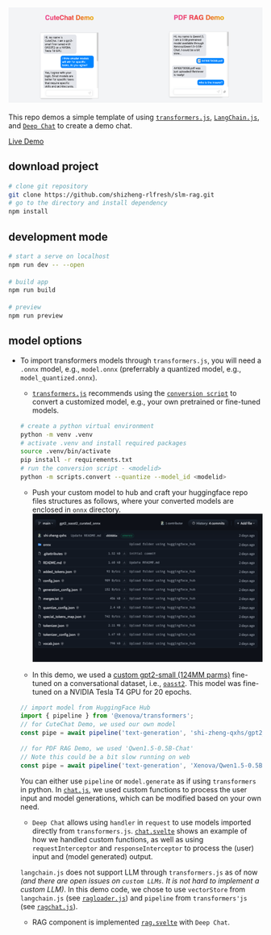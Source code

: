 <div style="display: flex; margin-bottom: 20px;">
    <img src="./static/cutechat_demo.png" alt="Image 1" style="width: 50%;">
    <img src="./static/rag_demo.png" alt="Image 2" style="width: 50%;">
</div>

This repo demos a simple template of using [`transformers.js`](https://huggingface.co/docs/transformers.js/en/index), [`LangChain.js`](https://github.com/langchain-ai/langchainjs), and [`Deep Chat`](https://deepchat.dev/) to create a demo chat.

[Live Demo](https://svelte-chat-slm.netlify.app/)

## download project

```bash
# clone git repository
git clone https://github.com/shizheng-rlfresh/slm-rag.git
# go to the directory and install dependency
npm install
```

## development mode

```bash
# start a serve on localhost
npm run dev -- --open

# build app
npm run build

# preview
npm run preview
```

## model options

-   To import transformers models through `transformers.js`, you will need a `.onnx` model, e.g., `model.onnx` (preferrably a quantized model, e.g., `model_quantized.onnx`).

    -   [`transformers.js`](https://huggingface.co/docs/transformers.js/en/custom_usage) recommends using the [`conversion script`](https://github.com/xenova/transformers.js/tree/main/scripts) to convert a customized model, e.g., your own pretrained or fine-tuned models.

    ```bash
    # create a python virtual environment
    python -m venv .venv
    # activate .venv and install required packages
    source .venv/bin/activate
    pip install -r requirements.txt
    # run the conversion script - <modelid>
    python -m scripts.convert --quantize --model_id <modelid>
    ```

    -   Push your custom model to hub and craft your huggingface repo files structures as follows, where your converted models are enclosed in `onnx` directory.
        ![Example hub repo file structure](./static/hub_repo.png)

    -   In this demo, we used a [custom gpt2-small (124MM parms)](https://huggingface.co/shi-zheng-qxhs/gpt2_oasst2_curated_onnx) fine-tuned on a conversational dataset, i.e., [`oasst2`](https://huggingface.co/datasets/sablo/oasst2_curated). This model was fine-tuned on a NVIDIA Tesla T4 GPU for 20 epochs.

    ```javascript
    // import model from HuggingFace Hub
    import { pipeline } from '@xenova/transformers';
    // for CuteChat Demo, we used our own model
    const pipe = await pipeline('text-generation', 'shi-zheng-qxhs/gpt2_oasst2_curated_onnx');
    ```

    ```javascript
    // for PDF RAG Demo, we used 'Qwen1.5-0.5B-Chat'
    // Note this could be a bit slow running on web
    const pipe = await pipeline('text-generation', 'Xenova/Qwen1.5-0.5B-Chat');
    ```

    You can either use `pipeline` or `model.generate` as if using `transformers` in python.
    In [`chat.js`](./src/lib/chat.js), we used custom functions to process the user input and model generations, which can be modified based on your own need.

    -   `Deep Chat` allows using `handler` in `request` to use models imported directly from `transformers.js`. [`chat.svelte`](./src/routes/chat.svelte) shows an example of how we handled custom functions, as well as using `requestInterceptor` and `responseInterceptor` to process the (user) input and (model generated) output.

    `langchain.js` does not support LLM through `transformers.js` as of now _(and there are open issues on `custom LLMs`. It is not hard to implement a custom LLM)_. In this demo code, we chose to use `vectorStore` from `langchain.js` (see [`ragloader.js`](./src/lib/ragloader.js)) and `pipeline` from `transformers'js` (see [`ragchat.js`](./src/lib/ragchat.js)).

    -   RAG component is implemented [`rag.svelte`](./src/routes/rag/rag.svelte) with `Deep Chat`.
